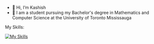 - 👋 Hi, I’m Kashish
- 🌱 I am a student pursuing my Bachelor's degree in Mathematics and Computer Science at the University of Toronto Mississauga

My Skills:

[![My Skills](https://skillicons.dev/icons?i=js,html,css,python,java,react,angular,aws,gcp,docker,selenium,linux,bash,c,git,githubactions,gitlab,gradle,go,grafana,postman,redhat,regex&perline=5)](https://skillicons.dev)
<!---
mughalk/mughalk is a ✨ special ✨ repository because its `README.md` (this file) appears on your GitHub profile.
You can click the Preview link to take a look at your changes.
--->
